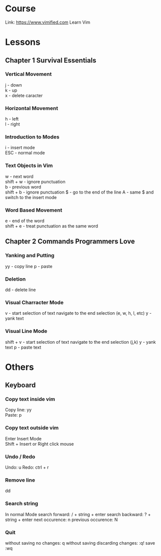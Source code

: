 # Course

Link: https://www.vimified.com
Learn Vim

# Lessons

## Chapter 1 Survival Essentials

### Vertical Movement

j - down  
k - up  
x - delete caracter

### Horizontal Movement

h - left  
l - right

### Introduction to Modes

i - insert mode  
ESC - normal mode

### Text Objects in Vim

w - next word  
shift + w - ignore punctuation  
b - previous word  
shift + b - ignore punctuation
$ - go to the end of the line
A - same $ and switch to the insert mode

### Word Based Movement

e - end of the word  
shift + e - treat punctuation as the same word

## Chapter 2 Commands Programmers Love

### Yanking and Putting

yy - copy line
p - paste

### Deletion

dd - delete line

### Visual Charracter Mode

v - start selection of text
navigate to the end selection (e, w, h, l, etc)
y - yank text

### Visual Line Mode

shift + v - start selection of text
navigate to the end selection (j,k)
y - yank text
p - paste text

# Others

## Keyboard

### Copy text inside vim

Copy line: yy  
Paste: p

### Copy text outside vim

Enter Insert Mode  
Shift + Insert or Right click mouse

### Undo / Redo

Undo: u
Redo: ctrl + r

### Remove line

dd

### Search string

In normal Mode
search forward: / + string + enter
search backward: ? + string + enter
next occurence: n
previous occurence: N

### Quit

without saving no changes: q
without saving discarding changes: :q!
save :wq

